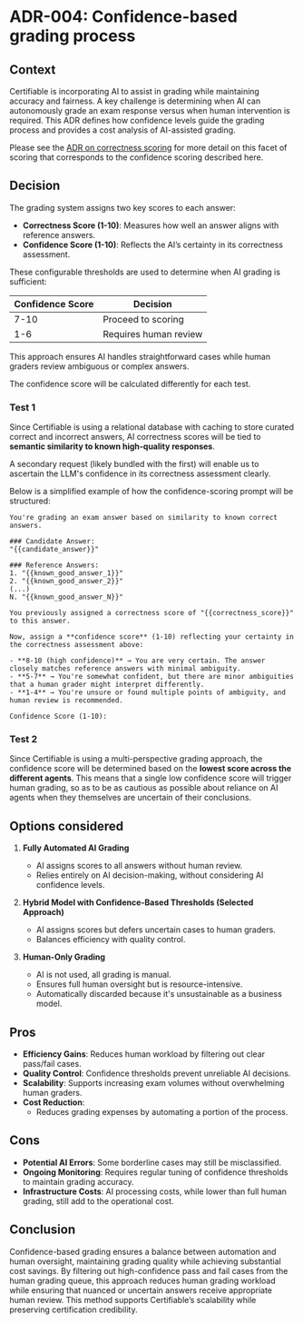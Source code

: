 # ADR-004: Confidence-based grading process
## Context

Certifiable is incorporating AI to assist in grading while maintaining accuracy and fairness. A key challenge is determining when AI can autonomously grade an exam response versus when human intervention is required. This ADR defines how confidence levels guide the grading process and provides a cost analysis of AI-assisted grading.

Please see the [ADR on correctness scoring](/adr/002-scoring-thresholds.md) for more detail on this facet of scoring that corresponds to the confidence scoring described here.

## Decision

The grading system assigns two key scores to each answer:

- **Correctness Score (1-10)**: Measures how well an answer aligns with reference answers.
- **Confidence Score (1-10)**: Reflects the AI’s certainty in its correctness assessment.

These configurable thresholds are used to determine when AI grading is sufficient:

| Confidence Score | Decision              |
|------------------|-----------------------|
| 7-10             | Proceed to scoring    |
| 1-6              | Requires human review |

This approach ensures AI handles straightforward cases while human graders review ambiguous or complex answers.

The confidence score will be calculated differently for each test.

### Test 1
Since Certifiable is using a relational database with caching to store curated correct and incorrect answers, AI correctness scores will be tied to **semantic similarity to known high-quality responses**.

A secondary request (likely bundled with the first) will enable us to ascertain the LLM's confidence in its correctness assessment clearly.

Below is a simplified example of how the confidence-scoring prompt will be structured:

```plaintext
You're grading an exam answer based on similarity to known correct answers.

### Candidate Answer:
"{{candidate_answer}}"

### Reference Answers:
1. "{{known_good_answer_1}}"
2. "{{known_good_answer_2}}"
(...)
N. "{{known_good_answer_N}}"

You previously assigned a correctness score of "{{correctness_score}}" to this answer.

Now, assign a **confidence score** (1-10) reflecting your certainty in the correctness assessment above:

- **8-10 (high confidence)** → You are very certain. The answer closely matches reference answers with minimal ambiguity.
- **5-7** → You're somewhat confident, but there are minor ambiguities that a human grader might interpret differently.
- **1-4** → You're unsure or found multiple points of ambiguity, and human review is recommended.

Confidence Score (1-10):
```

### Test 2 
Since Certifiable is using a multi-perspective grading approach, the confidence score will be determined based on the **lowest score across the different agents**. This means that a single low confidence score will trigger human grading, so as to be as cautious as possible about reliance on AI agents when they themselves are uncertain of their conclusions.

## Options considered

1. **Fully Automated AI Grading**
   - AI assigns scores to all answers without human review.
   - Relies entirely on AI decision-making, without considering AI confidence levels.
   
2. **Hybrid Model with Confidence-Based Thresholds (Selected Approach)**
   - AI assigns scores but defers uncertain cases to human graders.
   - Balances efficiency with quality control.
   
3. **Human-Only Grading**
   - AI is not used, all grading is manual.
   - Ensures full human oversight but is resource-intensive.
   - Automatically discarded because it's unsustainable as a business model. 

## Pros

- **Efficiency Gains**: Reduces human workload by filtering out clear pass/fail cases.
- **Quality Control**: Confidence thresholds prevent unreliable AI decisions.
- **Scalability**: Supports increasing exam volumes without overwhelming human graders.
- **Cost Reduction**: 
  - Reduces grading expenses by automating a portion of the process.

## Cons

- **Potential AI Errors**: Some borderline cases may still be misclassified.
- **Ongoing Monitoring**: Requires regular tuning of confidence thresholds to maintain grading accuracy.
- **Infrastructure Costs**: AI processing costs, while lower than full human grading, still add to the operational cost.

## Conclusion

Confidence-based grading ensures a balance between automation and human oversight, maintaining grading quality while achieving substantial cost savings. By filtering out high-confidence pass and fail cases from the human grading queue, this approach reduces human grading workload while ensuring that nuanced or uncertain answers receive appropriate human review. This method supports Certifiable’s scalability while preserving certification credibility.
